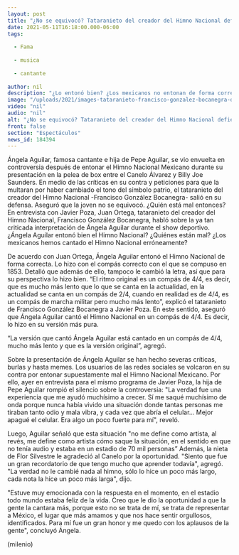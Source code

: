 ```yaml
---
layout: post
title: "¿No se equivocó? Tataranieto del creador del Himno Nacional defiende a Ángela Aguilar"
date: 2021-05-11T16:18:00.000-06:00
tags:
  
  - Fama
  
  - musica
  
  - cantante
  
author: nil
description: "¿Lo entonó bien? ¿Los mexicanos no entonan de forma correcta el Himno Nacional? El tataranieto del creador del Himno Nacional, Francisco González Bocanegra, salió en defensa de Ángela Aguilar. Esto dijo."
image: "/uploads/2021/images-tataranieto-francisco-gonzalez-bocanegra-defiende.jpg"
video: "nil"
audio: "nil"
alt: "¿No se equivocó? Tataranieto del creador del Himno Nacional defiende a Ángela Aguilar"
front: false
section: "Espectáculos"
news_id: 184394
---
```


Ángela Aguilar, famosa cantante e hija de Pepe Aguilar, se vio envuelta en controversia después de entonar el Himno Nacional Mexicano durante su presentación en la pelea de box entre el Canelo Álvarez y Billy Joe Saunders. En medio de las críticas en su contra y peticiones para que la multaran por haber cambiado el tono del símbolo patrio, el tataranieto del creador del Himno Nacional -Francisco González Bocanegra- salió en su defensa. Aseguró que la joven no se equivocó. ¿Quién está mal entonces? En entrevista con Javier Poza, Juan Ortega, tataranieto del creador del Himno Nacional, Francisco González Bocanegra, habló sobre la ya tan criticada interpretación de Ángela Aguilar durante el show deportivo. ¿Ángela Aguilar entonó bien el Himno Nacional? ¿Quiénes están mal? ¿Los mexicanos hemos cantado el Himno Nacional erróneamente? 

De acuerdo con Juan Ortega, Ángela Aguilar entonó el Himno Nacional de forma correcta. Lo hizo con el compás correcto con el que se compuso en 1853. Detalló que además de ello, tampoco le cambió la letra, así que para su perspectiva lo hizo bien. “El ritmo original es un compás de 4/4, es decir, que es mucho más lento que lo que se canta en la actualidad, en la actualidad se canta en un compás de 2/4, cuando en realidad es de 4/4, es un compás de marcha militar pero mucho más lento”, explicó el tataranieto de Francisco González Bocanegra a Javier Poza. En este sentido, aseguró que Ángela Aguilar cantó el Himno Nacional en un compás de 4/4. Es decir, lo hizo en su versión más pura. 

“La versión que cantó Ángela Aguilar está cantado en un compás de 4/4, mucho más lento y que es la versión original”, agregó. 

Sobre la presentación de Ángela Aguilar se han hecho severas críticas, burlas y hasta memes. Los usuarios de las redes sociales se volcaron en su contra por entonar supuestamente mal el Himno Nacional Mexicano. Por ello, ayer en entrevista para el mismo programa de Javier Poza, la hija de Pepe Aguilar rompió el silencio sobre la controversia: "La verdad fue una experiencia que me ayudó muchísimo a crecer. Sí me saqué muchísimo de onda porque nunca había vivido una situación donde tantas personas me tiraban tanto odio y mala vibra, y cada vez que abría el celular... Mejor apagué el celular. Era algo un poco fuerte para mí", reveló. 

Luego, Aguilar señaló que esta situación "no me define como artista, al revés, me define como artista cómo saque la situación, en el sentido en que no tenía audio y estaba en un estadio de 70 mil personas” Además, la nieta de Flor Silvestre le agradeció al Canelo por la oportunidad. "Siento que fue un gran recordatorio de que tengo mucho que aprender todavía", agregó. "La verdad no le cambié nada al himno, sólo lo hice un poco más largo, cada nota la hice un poco más larga", dijo. 

"Estuve muy emocionada con la respuesta en el momento, en el estadio todo mundo estaba feliz de la vida. Creo que le dio la oportunidad a que la gente la cantara más, porque esto no se trata de mí, se trata de representar a México, el lugar que más amamos y que nos hace sentir orgullosos, identificados. Para mí fue un gran honor y me quedo con los aplausos de la gente", concluyó Ángela.  

(milenio)